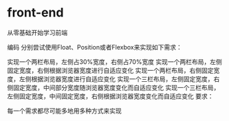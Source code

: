 # front-end
从零基础开始学习前端

编码
分别尝试使用Float、Position或者Flexbox来实现如下需求：

实现一个两栏布局，左侧占30%宽度，右侧占70%宽度
实现一个两栏布局，左侧固定宽度，右侧根据浏览器宽度进行自适应变化
实现一个两栏布局，右侧固定宽度，左侧根据浏览器宽度进行自适应变化
实现一个三栏布局，左侧固定宽度，右侧固定宽度，中间部分宽度随浏览器宽度变化而自适应变化
实现一个三栏布局，左侧固定宽度，中间固定宽度，右侧根据浏览器宽度变化而自适应变化
要求：

每一个需求都尽可能多地用多种方式来实现
